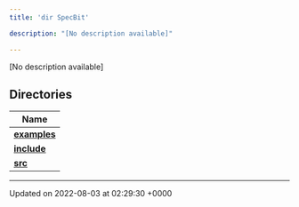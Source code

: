 ```yaml
---
title: 'dir SpecBit'

description: "[No description available]"

---
```







[No description available]

## Directories

| Name           |
| -------------- |
| **[examples](/documentation/code/gambit_sphinx/files/dir_cc061c10d97e137342b37156734d49fa/#dir-examples)**  |
| **[include](/documentation/code/gambit_sphinx/files/dir_3e780b8b8b0b785a128ffd7efbd03579/#dir-include)**  |
| **[src](/documentation/code/gambit_sphinx/files/dir_5a8186266a909d0ed6ad73c54fa9897d/#dir-src)**  |






-------------------------------

Updated on 2022-08-03 at 02:29:30 +0000
